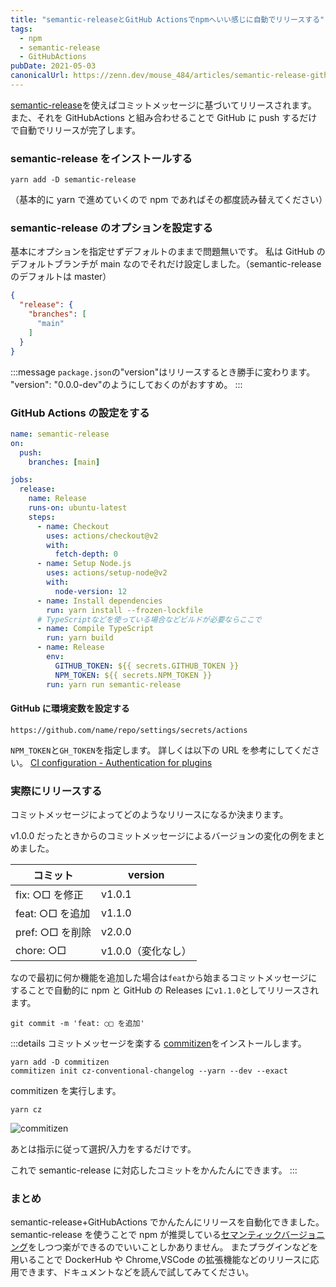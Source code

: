 ```yaml
---
title: "semantic-releaseとGitHub Actionsでnpmへいい感じに自動でリリースする"
tags:
  - npm
  - semantic-release
  - GitHubActions
pubDate: 2021-05-03
canonicalUrl: https://zenn.dev/mouse_484/articles/semantic-release-githubactions-npm
---
```


[semantic-release](https://github.com/semantic-release/semantic-release)を使えばコミットメッセージに基づいてリリースされます。
また、それを GitHubActions と組み合わせることで GitHub に push するだけで自動でリリースが完了します。

### semantic-release をインストールする

```shell
yarn add -D semantic-release
```

（基本的に yarn で進めていくので npm であればその都度読み替えてください）

### semantic-release のオプションを設定する

基本にオプションを指定せずデフォルトのままで問題無いです。
私は GitHub のデフォルトブランチが main なのでそれだけ設定しました。（semantic-release のデフォルトは master）

```json:package.json
{
  "release": {
    "branches": [
      "main"
    ]
  }
}
```

:::message
`package.json`の"version"はリリースするとき勝手に変わります。
"version": "0.0.0-dev"のようにしておくのがおすすめ。
:::

### GitHub Actions の設定をする

```yml:.github/workflows/release.yml
name: semantic-release
on:
  push:
    branches: [main]

jobs:
  release:
    name: Release
    runs-on: ubuntu-latest
    steps:
      - name: Checkout
        uses: actions/checkout@v2
        with:
          fetch-depth: 0
      - name: Setup Node.js
        uses: actions/setup-node@v2
        with:
          node-version: 12
      - name: Install dependencies
        run: yarn install --frozen-lockfile
      # TypeScriptなどを使っている場合などビルドが必要ならここで
      - name: Compile TypeScript
        run: yarn build
      - name: Release
        env:
          GITHUB_TOKEN: ${{ secrets.GITHUB_TOKEN }}
          NPM_TOKEN: ${{ secrets.NPM_TOKEN }}
        run: yarn run semantic-release
```

#### GitHub に環境変数を設定する

`https://github.com/name/repo/settings/secrets/actions`

`NPM_TOKEN`と`GH_TOKEN`を指定します。
詳しくは以下の URL を参考にしてください。
[CI configuration - Authentication for plugins](https://github.com/semantic-release/semantic-release/blob/master/docs/usage/ci-configuration.md#authentication-for-plugins)

### 実際にリリースする

コミットメッセージによってどのようなリリースになるか決まります。

v1.0.0 だったときからのコミットメッセージによるバージョンの変化の例をまとめました。

| コミット        | version            |
| --------------- | ------------------ |
| fix: ○□ を修正  | v1.0.1             |
| feat: ○□ を追加 | v1.1.0             |
| pref: ○□ を削除 | v2.0.0             |
| chore: ○□       | v1.0.0（変化なし） |

なので最初に何か機能を追加した場合は`feat`から始まるコミットメッセージにすることで自動的に npm と GitHub の Releases に`v1.1.0`としてリリースされます。

```shell
git commit -m 'feat: ○□ を追加'
```

:::details コミットメッセージを楽する
[commitizen](https://github.com/commitizen/cz-cli)をインストールします。

```shell
yarn add -D commitizen
commitizen init cz-conventional-changelog --yarn --dev --exact
```

commitizen を実行します。

```shell
yarn cz
```

![commitizen](https://raw.githubusercontent.com/commitizen/cz-cli/master/meta/screenshots/add-commit.png)

あとは指示に従って選択/入力をするだけです。

これで semantic-release に対応したコミットをかんたんにできます。
:::

### まとめ

semantic-release+GitHubActions でかんたんにリリースを自動化できました。
semantic-release を使うことで npm が推奨している[セマンティックバージョニング](https://docs.npmjs.com/about-semantic-versioning)をしつつ楽ができるのでいいことしかありません。
またプラグインなどを用いることで DockerHub や Chrome,VSCode の拡張機能などのリリースに応用できます、ドキュメントなどを読んで試してみてください。
